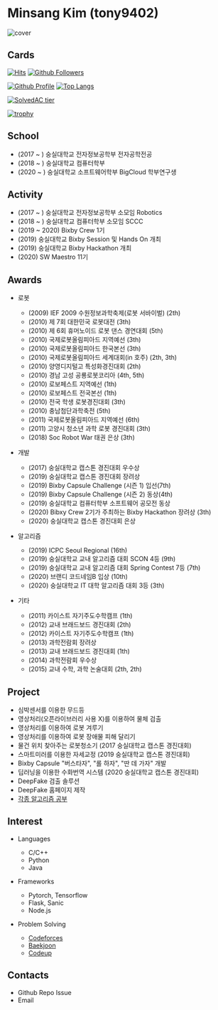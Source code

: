 # Minsang Kim (tony9402)


![cover](https://user-images.githubusercontent.com/30228292/101366236-0e64fe80-38e8-11eb-999b-e6eb16ce777b.png)


## Cards

[![Hits](https://hits.seeyoufarm.com/api/count/incr/badge.svg?url=https%3A%2F%2Fgithub.com%2Ftony9402)](https://github.com/tony9402)
[![Github Followers](https://img.shields.io/github/followers/tony9402?color=06d6a0&label=Github%20Followers&style=for-the-badge)](https://github.com/utilForever?tab=followers)

[![Github Profile](https://github-readme-stats.vercel.app/api?username=tony9402&count_private=true&hide=contribs,prs&show_icons=true&theme=vue-dark)](https://github.com/tony9402)
[![Top Langs](https://github-readme-stats.vercel.app/api/top-langs/?username=tony9402&layout=compact&hide=Visual%20Basic)](https://github.com/anuraghazra/github-readme-stats)

[![SolvedAC tier](http://mazassumnida.wtf/api/v2/generate_badge?boj=tony9402)](https://solved.ac/tony9402)

[![trophy](https://github-profile-trophy.vercel.app/?username=tony9402&theme=chalk&row=2&column=4)](https://github.com/ryo-ma/github-profile-trophy)


## School
  - (2017 ~ ) 숭실대학교 전자정보공학부 전자공학전공
  - (2018 ~ ) 숭실대학교 컴퓨터학부
  - (2020 ~ ) 숭실대학교 소프트웨어학부 BigCloud 학부연구생



## Activity
  - (2017 ~ ) 숭실대학교 전자정보공학부 소모임 Robotics
  - (2018 ~ ) 숭실대학교 컴퓨터학부 소모임 SCCC
  - (2019 ~ 2020) Bixby Crew 1기
  - (2019) 숭실대학교 Bixby Session 및 Hands On 개최
  - (2019) 숭실대학교 Bixby Hackathon 개최
  - (2020) SW Maestro 11기



## Awards
  - 로봇
    - (2009) IEF 2009 수원정보과학축제(로봇 서바이벌) (2th)
    - (2010) 제 7회 대한민국 로봇대전 (3th)
    - (2010) 제 6회 휴머노이드 로봇 댄스 경연대회 (5th)
    - (2010) 국제로봇올림피아드 지역예선 (3th)
    - (2010) 국제로봇올림피아드 한국본선 (3th)
    - (2010) 국제로봇올림피아드 세계대회(in 호주) (2th, 3th)
    - (2010) 양영디지털고 특성화경진대회 (2th)
    - (2010) 경남 고성 공룡로봇코리아 (4th, 5th)
    - (2010) 로보페스트 지역예선 (1th)
    - (2010) 로보페스트 전국본선 (1th)
    - (2010) 전국 학생 로봇경진대회 (3th)
    - (2010) 충남첨단과학축전 (5th)
    - (2011) 국제로봇올림피아드 지역예선 (6th)
    - (2011) 고양시 청소년 과학 로봇 경진대회 (3th)
    - (2018) Soc Robot War 태권 은상 (3th)
    
  - 개발
    - (2017) 숭실대학교 캡스톤 경진대회 우수상
    - (2019) 숭실대학교 캡스톤 경진대회 장려상
    - (2019) Bixby Capsule Challenge (시즌 1) 입선(7th)
    - (2019) Bixby Capsule Challenge (시즌 2) 동상(4th)
    - (2019) 숭실대학교 컴퓨터학부 소프트웨어 공모전   동상
    - (2020) Bibxy Crew 2기가 주최하는 Bixby Hackathon 장려상 (3th)
    - (2020) 숭실대학교 캡스톤 경진대회 은상
    
  - 알고리즘
    - (2019) ICPC Seoul Regional (16th)
    - (2019) 숭실대학교 교내 알고리즘 대회 SCON 4등 (9th)
    - (2019) 숭실대학교 교내 알고리즘 대회 Spring Contest 7등 (7th)
    - (2020) 브랜디 코드네임B 입상 (10th)
    - (2020) 숭실대학교 IT 대학 알고리즘 대회 3등 (3th)
    
  - 기타
    - (2011) 카이스트 자기주도수학캠프 (1th)
    - (2012) 교내 브래드보드 경진대회 (2th)
    - (2012) 카이스트 자기주도수학캠프 (1th)
    - (2013) 과학전람회 장려상
    - (2013) 교내 브래드보드 경진대회 (1th)
    - (2014) 과학전람회 우수상
    - (2015) 교내 수학, 과학 논술대회 (2th, 2th)
    
    
## Project
  - 심박센서를 이용한 무드등
  - 영상처리(오픈라이브러리 사용 X)를 이용하여 물체 검출
  - 영상처리를 이용하여 로봇 겨루기
  - 영상처리를 이용하여 로봇 장애물 피해 달리기
  - 물건 위치 찾아주는 로봇청소기 (2017 숭실대학교 캡스톤 경진대회)
  - 스마트미러를 이용한 자세교정 (2019 숭실대학교 캡스톤 경진대회)
  - Bixby Capsule "버스타자", "롤 하자", "딴 데 가자" 개발
  - 딥러닝을 이용한 수화번역 시스템 (2020 숭실대학교 캡스톤 경진대회)
  - DeepFake 검출 솔루션
  - DeepFake 홈페이지 제작
  - [각종 알고리즘 공부](https://github.com/tony9402/Algorithm_Templates)

## Interest
 - Languages
   - C/C++
   - Python
   - Java
   
 - Frameworks
   - Pytorch, Tensorflow
   - Flask, Sanic
   - Node.js
   
 - Problem Solving
   - [Codeforces](https://codeforces.com/profile/BixbyCrew)
   - [Baekjoon](https://www.acmicpc.net/user/tony9402)
   - [Codeup](https://codeup.kr/userinfo.php?user=tony9402)
  
## Contacts
  - Github Repo Issue
  - Email
